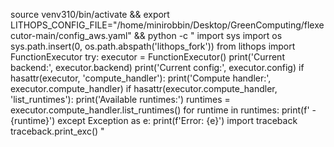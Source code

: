 source venv310/bin/activate && export LITHOPS_CONFIG_FILE="/home/minirobbin/Desktop/GreenComputing/flexecutor-main/config_aws.yaml" && python -c "
import sys
import os
sys.path.insert(0, os.path.abspath('lithops_fork'))
from lithops import FunctionExecutor
try:
    executor = FunctionExecutor()
    print('Current backend:', executor.backend)
    print('Current config:', executor.config)
    if hasattr(executor, 'compute_handler'):
        print('Compute handler:', executor.compute_handler)
        if hasattr(executor.compute_handler, 'list_runtimes'):
            print('Available runtimes:')
            runtimes = executor.compute_handler.list_runtimes()
            for runtime in runtimes:
                print(f'  - {runtime}')
except Exception as e:
    print(f'Error: {e}')
    import traceback
    traceback.print_exc()
"
